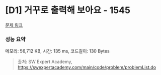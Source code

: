 # [D1] 거꾸로 출력해 보아요 - 1545 

[문제 링크](https://swexpertacademy.com/main/code/problem/problemDetail.do?contestProbId=AV2gbY0qAAQBBAS0) 

### 성능 요약

메모리: 56,712 KB, 시간: 135 ms, 코드길이: 130 Bytes



> 출처: SW Expert Academy, https://swexpertacademy.com/main/code/problem/problemList.do